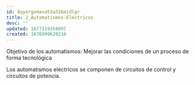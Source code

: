 ```yaml
---
id: 8qyergxmasa53a31kmidlgr
title: 2_Automatismos-Eléctricos
desc: ''
updated: 1677119358097
created: 1676999620210
---
```


Objetivo de los automatismos: Mejorar las condiciones de un proceso de forma tecnológica

Los automatismos eléctricos se componen de circuitos de control y circuitos de potencia.